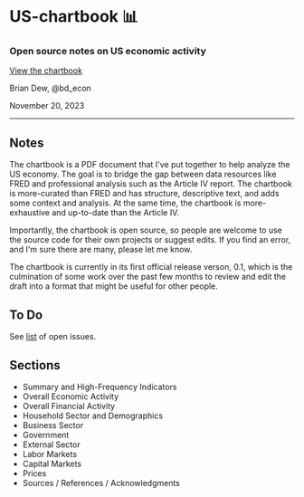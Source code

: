 # US-chartbook :bar_chart:

### Open source notes on US economic activity


[View the chartbook](https://www.bd-econ.com/chartbook.pdf)


Brian Dew, @bd_econ

November 20, 2023


----

## Notes

The chartbook is a PDF document that I've put together to help analyze the US economy. The goal is to bridge the gap between data resources like FRED and professional analysis such as the Article IV report. The chartbook is more-curated than FRED and has structure, descriptive text, and adds some context and analysis. At the same time, the chartbook is more-exhaustive and up-to-date than the Article IV. 

Importantly, the chartbook is open source, so people are welcome to use the source code for their own projects or suggest edits. If you find an error, and I'm sure there are many, please let me know. 

The chartbook is currently in its first official release verson, 0.1, which is the culmination of some work over the past few months to review and edit the draft into a format that might be useful for other people. 

## To Do

See [list](https://github.com/bdecon/US-chartbook/issues) of open issues.

## Sections 

- Summary and High-Frequency Indicators
- Overall Economic Activity
- Overall Financial Activity
- Household Sector and Demographics
- Business Sector
- Government 
- External Sector
- Labor Markets 
- Capital Markets 
- Prices
- Sources / References / Acknowledgments 
